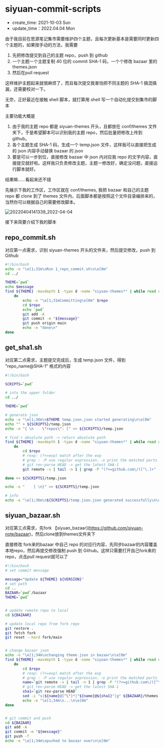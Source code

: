 # siyuan-commit-scripts
- create_time: 2021-10-03 Sun
- update_time：2022.04.04  Mon


由于我目前在思源笔记集市需要维护四个主题，且每次更新基本是需要同时更新四个主题的，如果按手动的方法，我需要

1. 先把修改提交到自己的主题 repo，push 到 github
2. 一个主题一个主题复制 40 位的 commit SHA-1 码，一个个修改 bazaar 里的 themes.json
3. 然后在pull request

这样维护主题起来就很麻烦了，而且每次提交我害怕把不同主题的 SHA-1 搞混搞漏，还需要校对一下。

无奈，正好最近在接触 shell 脚本，就打算用 shell 写一个自动化提交到集市的脚本

主要功能大概是

1. 由于我的主题 repo 都是 siyuan-themes 开头，且都放在 conf/themes 文件夹下，于是希望脚本可以识别我的主题 repo，然后批量把修改上传到 github。
2. 各个主题生成 SHA-1 码，生成一个 temp.json 文件，这样我可以直接把生成的 json 内容手动替换 bazaar 的 json
3. 要是可以一步到位，直接修改 bazaar 中 json 内对应我 repo 的文字内容，直接提交就好啦。这样我只负责修改主题，主题一修改好，确定没问题，直接运行脚本就好。


结果嘛……看起来还不错

先展示下我的工作区，工作区就在 conf/themes, 我把 bazaar 和自己的主题 repo 都 clone 到了 themes 文件内，后面脚本都是按照这个文件目录编排来的，当然你可以根据自己的需要修改脚本。

![20220404141339_2022-04-04](https://cdn.jsdelivr.net/gh/Achuan-2/PicBed@pic/assets/README/20220404141339_2022-04-04.png)

接下来简要介绍下我的脚本

## repo_commit.sh

对应第一点需求，识别 siyuan-themes 开头的文件夹，然后提交修改，push 到 Github

```bash
#!/bin/bash
echo -e "\e[1;31m\nRun 1_repo_commit.sh\n\e[0m" 
cd ../

THEME=`pwd`
echo $message
find ${THEME} -maxdepth 1 -type d -name "siyuan-themes*" | while read repo;
    do  
        echo -e "\e[1;31mCommitting\e[0m" $repo
        cd $repo
        echo `pwd`
        git add -A
        git commit -m "${message}"
        git push origin main
        echo -e "done\n"
done
```

## get_sha1.sh

对应第二点需求，主题提交完成后，生成 temp.json 文件，得到 "repo_name@SHA-1" 格式的内容

```bash
#!/bin/bash

SCRIPTS=`pwd`

# into the upper folder
cd ../

THEME=`pwd`

# generate json
echo -e "\e[1;36m\n$THEME temp.json.json started generating\n\e[0m"
echo "" > ${SCRIPTS}/temp.json
echo -e "{ \n    \"repos\": [" >> ${SCRIPTS}/temp.json

# find + absolute path -> return absolute path
find ${THEME} -maxdepth 1 -type d -name "siyuan-themes*" | while read repo;
    do  
        cd $repo
        # rexp: (?<=exp) match after the exp
        # grep : -P use regular expression，-o print the matched parts
        # git rev-parse HEAD -> get the latest SHA-1
        git remote -v | tail -n 1 | grep -P "(?<=github.com\/)[^\.]+" -o | xargs -i echo "    \"{}@`git rev-parse HEAD`\","  

done >> ${SCRIPTS}/temp.json 

echo -e "    ] \n}" >> ${SCRIPTS}/temp.json

# info
echo -e "\e[1;36m\n${SCRIPTS}/temp.json.json generated successfully\n\e[0m"


```

## siyuan_bazaar.sh

对应第三点需求，先fork 【siyuan_bazaar](https://github.com/siyuan-note/bazaar)，然后clone放到themes文件夹下

直接修改 fork来的bazaar 中自己 repo 的对应行内容，先同步bazaar的内容覆盖本地repo，然后再提交修改强制 push 到 Github。这样只需要打开自己fork来的repo，点击pull request就可以了

```bash
#!/bin/bash
# set commit message

message="Update ${THEME} ${VERSION}"
# set path
cd ..
BAZAAR=`pwd`/bazaar
THEME=`pwd`


# update remote repo to local
cd ${BAZAAR}

# update local repo from fork repo
git restore .
git fetch fork
git reset --hard fork/main


# change bazaar json
echo -e "\e[1;34m\nchanging theme.json in bazaar\n\e[0m"
find ${THEME} -maxdepth 1 -type d -name "siyuan-themes*" | while read repo;
    do  
        cd $repo
        # rexp: (?<=exp) match after the exp
        # grep : -P use regular expression，-o print the matched parts
        name=`git remote -v | tail -n 1 | grep -P "(?<=github.com\/)[^\.]+" -o`
        # git rev-parse HEAD -> get the latest SHA-1
        sha1=`git rev-parse HEAD`
        sed -i "s|${name}@[^\"]*|"${name}@${sha1}"|g" ${BAZAAR}/themes.json 
        echo -e "\e[1;34m\n...\n\e[0m"
done 


# git commit and push 
cd ${BAZAAR}
git add -A
git commit -m "${message}"
git push -f
echo -e "\e[1;34m\npushed to bazaar over\n\e[0m"
```

